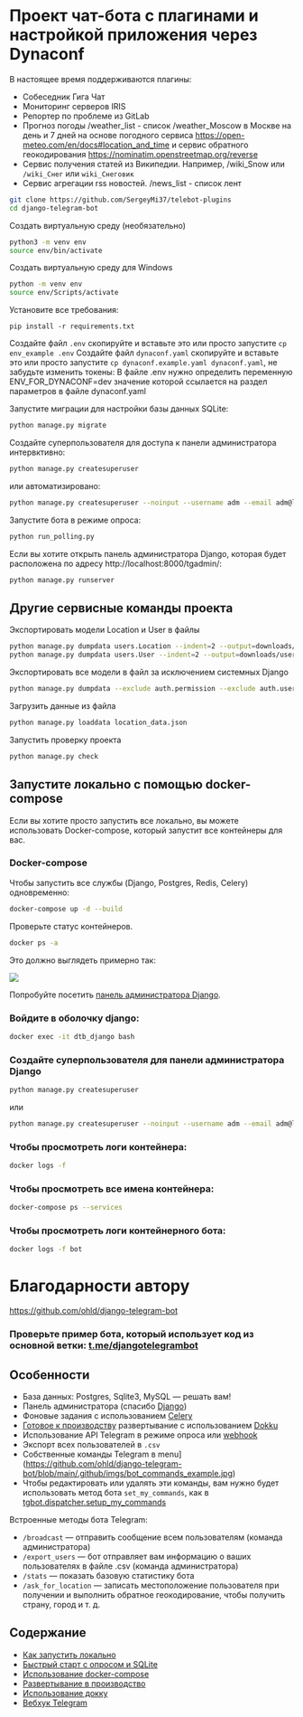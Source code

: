 # Проект чат-бота с плагинами и настройкой приложения через Dynaconf

В настоящее время поддерживаются плагины:
- Собеседник Гига Чат
- Мониторинг серверов IRIS
- Репортер по проблеме из GitLab
- Прогноз погоды /weather_list - список /weather_Moscow в Москве на день и 7 дней 
  на основе погодного сервиса https://open-meteo.com/en/docs#location_and_time 
  и сервис обратного геокодирования https://nominatim.openstreetmap.org/reverse
- Сервис получения статей из Википедии. Например, /wiki_Snow или <code>/wiki_Снег</code> или <code>wiki_Снеговик</code>
- Сервис агрегации rss новостей. /news_list - список лент

``` bash
git clone https://github.com/SergeyMi37/telebot-plugins
cd django-telegram-bot
```

Создать виртуальную среду (необязательно)
``` bash
python3 -m venv env
source env/bin/activate
```

Создать виртуальную среду для Windows
``` bash
python -m venv env
source env/Scripts/activate
```

Установите все требования:
```
pip install -r requirements.txt
```

Создайте файл `.env` скопируйте и вставьте это или просто запустите `cp env_example .env`
Создайте файл `dynaconf.yaml` скопируйте и вставьте это или просто запустите `cp dynaconf.example.yaml dynaconf.yaml`, не забудьте изменить токены:
В файле .env нужно определить переменную ENV_FOR_DYNACONF=dev значение которой ссылается на раздел параметров в файле dynaconf.yaml

Запустите миграции для настройки базы данных SQLite:
``` bash
python manage.py migrate
```

Создайте суперпользователя для доступа к панели администратора интервктивно:
``` bash
python manage.py createsuperuser
```
или автоматизировано:
``` bash
python manage.py createsuperuser --noinput --username adm --email adm@localhost.com # .env DJANGO_SUPERUSER_PASSWORD=demo
```

Запустите бота в режиме опроса:
``` bash
python run_polling.py
```

Если вы хотите открыть панель администратора Django, которая будет расположена по адресу http://localhost:8000/tgadmin/:
``` bash
python manage.py runserver
```
## Другие сервисные команды проекта

Экспортировать модели Location и User в файлы
``` bash
python manage.py dumpdata users.Location --indent=2 --output=downloads/location_data.json
python manage.py dumpdata users.User --indent=2 --output=downloads/users_data.json
```
Экспортировать все модели в файл за исключением системных Django
``` bash
python manage.py dumpdata --exclude auth.permission --exclude auth.user --exclude contenttypes --exclude auth.group --exclude admin.logentry --exclude sessions.session --indent 2 > db-init-telebot.json
```

Загрузить данные из файла
``` bash
python manage.py loaddata location_data.json
```

Запустить проверку проекта
``` bash
python manage.py check
```

## Запустите локально с помощью docker-compose
Если вы хотите просто запустить все локально, вы можете использовать Docker-compose, который запустит все контейнеры для вас.

### Docker-compose

Чтобы запустить все службы (Django, Postgres, Redis, Celery) одновременно:
``` bash
docker-compose up -d --build
```

Проверьте статус контейнеров.
``` bash
docker ps -a
```
Это должно выглядеть примерно так:
<p align="left">
<img src="https://github.com/ohld/django-telegram-bot/raw/main/.github/imgs/containers_status.png">
</p>

Попробуйте посетить <a href="http://0.0.0.0:8000/tgadmin">панель администратора Django</a>.

### Войдите в оболочку django:

``` bash
docker exec -it dtb_django bash
```

### Создайте суперпользователя для панели администратора Django

``` bash
python manage.py createsuperuser
```
или
``` bash
python manage.py createsuperuser --noinput --username adm --email adm@localhost.com # .env DJANGO_SUPERUSER_PASSWORD=demo
```

### Чтобы просмотреть логи контейнера:

``` bash
docker logs -f
```
### Чтобы просмотреть все имена контейнера:

``` bash
docker-compose ps --services
```
### Чтобы просмотреть логи контейнерного бота:

``` bash
docker logs -f bot
```

# Благодарности автору

https://github.com/ohld/django-telegram-bot

### Проверьте пример бота, который использует код из основной ветки: [t.me/djangotelegrambot](https://t.me/djangotelegrambot)
## Особенности

* База данных: Postgres, Sqlite3, MySQL — решать вам!
* Панель администратора (спасибо [Django](https://docs.djangoproject.com/en/3.1/intro/tutorial01/))
* Фоновые задания с использованием [Celery](https://docs.celeryproject.org/en/stable/)
* [Готовое к производству](https://github.com/ohld/django-telegram-bot/wiki/Production-Deployment-using-Dokku) развертывание с использованием [Dokku](https://dokku.com)
* Использование API Telegram в режиме опроса или [webhook](https://core.telegram.org/bots/api#setwebhook)
* Экспорт всех пользователей в `.csv`
* Собственные команды Telegram в menu](https://github.com/ohld/django-telegram-bot/blob/main/.github/imgs/bot_commands_example.jpg)
* Чтобы редактировать или удалять эти команды, вам нужно будет использовать метод бота `set_my_commands`, как в [tgbot.dispatcher.setup_my_commands](https://github.com/ohld/django-telegram-bot/blob/main/tgbot/dispatcher.py#L150-L156)

Встроенные методы бота Telegram:
* `/broadcast` — отправить сообщение всем пользователям (команда администратора)
* `/export_users` — бот отправляет вам информацию о ваших пользователях в файле .csv (команда администратора)
* `/stats` — показать базовую статистику бота
* `/ask_for_location` — записать местоположение пользователя при получении и выполнить обратное геокодирование, чтобы получить страну, город и т. д.

## Содержание

* [Как запустить локально](https://github.com/ohld/django-telegram-bot/#how-to-run)
* [Быстрый старт с опросом и SQLite](https://github.com/ohld/django-telegram-bot/#quickstart-polling--sqlite)
* [Использование docker-compose](https://github.com/ohld/django-telegram-bot/#run-locally-using-docker-compose)
* [Развертывание в производство](https://github.com/ohld/django-telegram-bot/#deploy-to-production)
* [Использование докку](https://github.com/ohld/django-telegram-bot/#deploy-using-dokku-step-by-step) 
* [Вебхук Telegram](https://github.com/ohld/django-telegram-bot/#https--telegram-bot-webhook)
